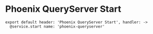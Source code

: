 
# Phoenix QueryServer Start

    export default header: 'Phoenix QueryServer Start', handler: ->
      @service.start name: 'phoenix-queryserver'
